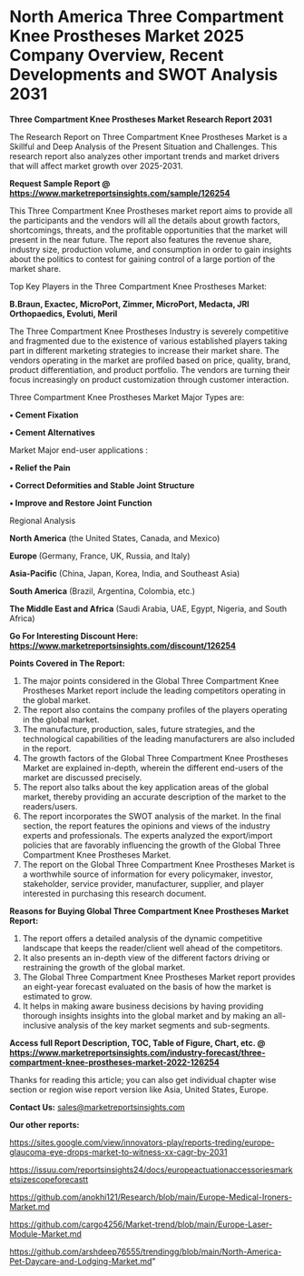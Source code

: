 # North America Three Compartment Knee Prostheses Market 2025 Company Overview, Recent Developments and SWOT Analysis 2031

<strong>Three Compartment Knee Prostheses Market Research Report 2031</strong>

The Research Report on Three Compartment Knee Prostheses Market is a Skillful and Deep Analysis of the Present Situation and Challenges. This research report also analyzes other important trends and market drivers that will affect market growth over 2025-2031.

<strong>Request Sample Report @ <a href=https://www.marketreportsinsights.com/sample/126254>https://www.marketreportsinsights.com/sample/126254</a></strong>

This Three Compartment Knee Prostheses market report aims to provide all the participants and the vendors will all the details about growth factors, shortcomings, threats, and the profitable opportunities that the market will present in the near future. The report also features the revenue share, industry size, production volume, and consumption in order to gain insights about the politics to contest for gaining control of a large portion of the market share.

Top Key Players in the Three Compartment Knee Prostheses Market:

<strong>B.Braun, Exactec, MicroPort, Zimmer, MicroPort, Medacta, JRI Orthopaedics, Evoluti, Meril</strong>

The Three Compartment Knee Prostheses Industry is severely competitive and fragmented due to the existence of various established players taking part in different marketing strategies to increase their market share. The vendors operating in the market are profiled based on price, quality, brand, product differentiation, and product portfolio. The vendors are turning their focus increasingly on product customization through customer interaction.

Three Compartment Knee Prostheses Market Major Types are:

<strong>• Cement Fixation

• Cement Alternatives</strong>

Market Major end-user applications :

<strong>• Relief the Pain

• Correct Deformities and Stable Joint Structure

• Improve and Restore Joint Function</strong>

Regional Analysis

</u><strong><b>North America</b></strong> (the United States, Canada, and Mexico)

<strong><b>Europe </b></strong>(Germany, France, UK, Russia, and Italy)

<strong><b>Asia-Pacific</b></strong> (China, Japan, Korea, India, and Southeast Asia)

<strong><b>South America</b></strong> (Brazil, Argentina, Colombia, etc.)

<strong><b>The Middle East and Africa</b></strong> (Saudi Arabia, UAE, Egypt, Nigeria, and South Africa)

<strong>Go For Interesting Discount Here: <a href=https://www.marketreportsinsights.com/discount/126254>https://www.marketreportsinsights.com/discount/126254</a></strong>

<strong>Points Covered in The Report:</strong>
<ol>
  <li>The major points considered in the Global Three Compartment Knee Prostheses Market report include the leading competitors operating in the global market.</li>
  <li>The report also contains the company profiles of the players operating in the global market.</li>
  <li>The manufacture, production, sales, future strategies, and the technological capabilities of the leading manufacturers are also included in the report.</li>
  <li>The growth factors of the Global Three Compartment Knee Prostheses Market are explained in-depth, wherein the different end-users of the market are discussed precisely.</li>
  <li>The report also talks about the key application areas of the global market, thereby providing an accurate description of the market to the readers/users.</li>
  <li>The report incorporates the SWOT analysis of the market. In the final section, the report features the opinions and views of the industry experts and professionals. The experts analyzed the export/import policies that are favorably influencing the growth of the Global Three Compartment Knee Prostheses Market.</li>
  <li>The report on the Global Three Compartment Knee Prostheses Market is a worthwhile source of information for every policymaker, investor, stakeholder, service provider, manufacturer, supplier, and player interested in purchasing this research document.</li>
</ol>
<strong>Reasons for Buying Global Three Compartment Knee Prostheses Market Report:</strong>

<ol>
  <li>The report offers a detailed analysis of the dynamic competitive landscape that keeps the reader/client well ahead of the competitors.</li>
  <li>It also presents an in-depth view of the different factors driving or restraining the growth of the global market.</li>
  <li>The Global Three Compartment Knee Prostheses Market report provides an eight-year forecast evaluated on the basis of how the market is estimated to grow.</li>
  <li>It helps in making aware business decisions by having providing thorough insights insights into the global market and by making an all-inclusive analysis of the key market segments and sub-segments.</li>
</ol>
<strong>Access full Report Description, TOC, Table of Figure, Chart, etc. @ <a href=https://www.marketreportsinsights.com/industry-forecast/three-compartment-knee-prostheses-market-2022-126254>https://www.marketreportsinsights.com/industry-forecast/three-compartment-knee-prostheses-market-2022-126254</a></strong>


Thanks for reading this article; you can also get individual chapter wise section or region wise report version like Asia, United States, Europe.

<strong>Contact Us:</strong>
sales@marketreportsinsights.com

<strong>Our other reports:</strong>

<a href=https://sites.google.com/view/innovators-play/reports-treding/europe-glaucoma-eye-drops-market-to-witness-xx-cagr-by-2031>https://sites.google.com/view/innovators-play/reports-treding/europe-glaucoma-eye-drops-market-to-witness-xx-cagr-by-2031</a>

<a href=https://issuu.com/reportsinsights24/docs/europeactuationaccessoriesmarketsizescopeforecastt>https://issuu.com/reportsinsights24/docs/europeactuationaccessoriesmarketsizescopeforecastt</a>

<a href=https://github.com/anokhi121/Research/blob/main/Europe-Medical-Ironers-Market.md>https://github.com/anokhi121/Research/blob/main/Europe-Medical-Ironers-Market.md</a>

<a href=https://github.com/cargo4256/Market-trend/blob/main/Europe-Laser-Module-Market.md>https://github.com/cargo4256/Market-trend/blob/main/Europe-Laser-Module-Market.md</a>

<a href=https://github.com/arshdeep76555/trendingg/blob/main/North-America-Pet-Daycare-and-Lodging-Market.md>https://github.com/arshdeep76555/trendingg/blob/main/North-America-Pet-Daycare-and-Lodging-Market.md</a>"
